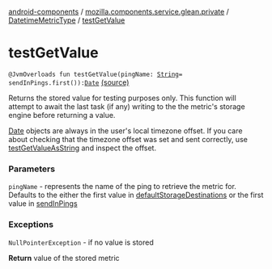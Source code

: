 [android-components](../../index.md) / [mozilla.components.service.glean.private](../index.md) / [DatetimeMetricType](index.md) / [testGetValue](./test-get-value.md)

# testGetValue

`@JvmOverloads fun testGetValue(pingName: `[`String`](https://kotlinlang.org/api/latest/jvm/stdlib/kotlin/-string/index.html)` = sendInPings.first()): `[`Date`](https://developer.android.com/reference/java/util/Date.html) [(source)](https://github.com/mozilla-mobile/android-components/blob/master/components/service/glean/src/main/java/mozilla/components/service/glean/private/DatetimeMetricType.kt#L133)

Returns the stored value for testing purposes only. This function will attempt to await the
last task (if any) writing to the the metric's storage engine before returning a value.

[Date](https://developer.android.com/reference/java/util/Date.html) objects are always in the user's local timezone offset. If you
care about checking that the timezone offset was set and sent correctly, use
[testGetValueAsString](test-get-value-as-string.md) and inspect the offset.

### Parameters

`pingName` - represents the name of the ping to retrieve the metric for.  Defaults
    to the either the first value in [defaultStorageDestinations](#) or the first
    value in [sendInPings](send-in-pings.md)

### Exceptions

`NullPointerException` - if no value is stored

**Return**
value of the stored metric

